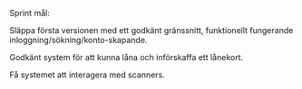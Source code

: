 Sprint mål:

Släppa första versionen med ett godkänt gränssnitt, funktionellt fungerande inloggning/sökning/konto-skapande.

Godkänt system för att kunna låna och införskaffa ett lånekort.

Få systemet att interagera med scanners.

